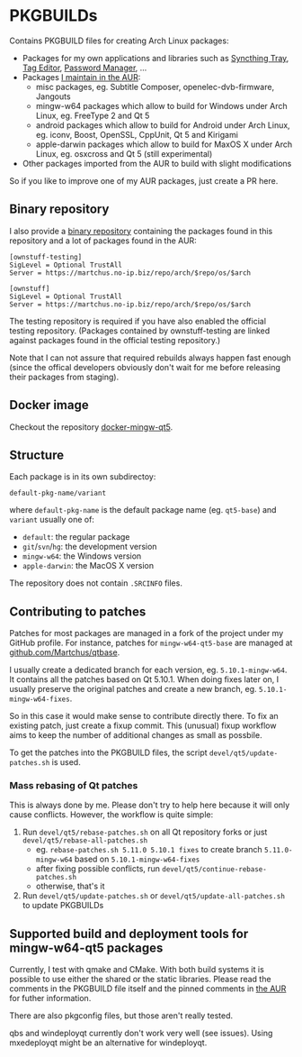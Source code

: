 # PKGBUILDs
Contains PKGBUILD files for creating Arch Linux packages:

* Packages for my own applications and libraries such as [Syncthing Tray](https://github.com/Martchus/syncthingtray),
  [Tag Editor](https://github.com/Martchus/tageditor), [Password Manager](https://github.com/Martchus/passwordmanager), ...
* Packages [I maintain in the AUR](https://aur.archlinux.org/packages/?O=0&SeB=M&K=Martchus&outdated=&SB=v&SO=d&PP=50&do_Search=Go):
    * misc packages, eg. Subtitle Composer, openelec-dvb-firmware, Jangouts
    * mingw-w64 packages which allow to build for Windows under Arch Linux, eg. FreeType 2 and Qt 5
    * android packages which allow to build for Android under Arch Linux, eg. iconv, Boost, OpenSSL, CppUnit, Qt 5 and Kirigami
    * apple-darwin packages which allow to build for MaxOS X under Arch Linux, eg. osxcross and Qt 5 (still experimental)
* Other packages imported from the AUR to build with slight modifications

So if you like to improve one of my AUR packages, just create a PR here.

## Binary repository
I also provide a [binary repository](https://martchus.no-ip.biz/repo/arch/ownstuff/os) containing the packages found
in this repository and a lot of packages found in the AUR:

```
[ownstuff-testing]
SigLevel = Optional TrustAll
Server = https://martchus.no-ip.biz/repo/arch/$repo/os/$arch

[ownstuff]
SigLevel = Optional TrustAll
Server = https://martchus.no-ip.biz/repo/arch/$repo/os/$arch
```

The testing repository is required if you have also enabled the official testing repository. (Packages contained by ownstuff-testing
are linked against packages found in the official testing repository.)

Note that I can not assure that required rebuilds always happen fast enough (since the offical developers obviously don't wait for
me before releasing their packages from staging).

## Docker image
Checkout the repository [docker-mingw-qt5](https://github.com/mdimura/docker-mingw-qt5).

## Structure
Each package is in its own subdirectoy:
```
default-pkg-name/variant
```
where `default-pkg-name` is the default package name (eg. `qt5-base`) and `variant` usually one of:

* `default`: the regular package
* `git`/`svn`/`hg`: the development version
* `mingw-w64`: the Windows version
* `apple-darwin`: the MacOS X version

The repository does not contain `.SRCINFO` files.

## Contributing to patches
Patches for most packages are managed in a fork of the project under my GitHub profile. For instance,
patches for `mingw-w64-qt5-base` are managed at [github.com/Martchus/qtbase](https://github.com/Martchus/qtbase).

I usually create a dedicated branch for each version, eg. `5.10.1-mingw-w64`. It contains all the patches based on
Qt 5.10.1. When doing fixes later on, I usually preserve the original patches and create a new branch, eg.
`5.10.1-mingw-w64-fixes`.

So in this case it would make sense to contribute directly there. To fix an existing patch, just create a fixup commit.
This (unusual) fixup workflow aims to keep the number of additional changes as small as possbile.

To get the patches into the PKGBUILD files, the script `devel/qt5/update-patches.sh` is used.

### Mass rebasing of Qt patches
This is always done by me. Please don't try to help here because it will only cause conflicts. However, the
workflow is quite simple:

1. Run `devel/qt5/rebase-patches.sh` on all Qt repository forks or just `devel/qt5/rebase-all-patches.sh`
    * eg. `rebase-patches.sh 5.11.0 5.10.1 fixes` to create branch `5.11.0-mingw-w64` based on `5.10.1-mingw-w64-fixes`
    * after fixing possible conflicts, run `devel/qt5/continue-rebase-patches.sh`
    * otherwise, that's it
2. Run `devel/qt5/update-patches.sh` or `devel/qt5/update-all-patches.sh` to update PKGBUILDs

## Supported build and deployment tools for mingw-w64-qt5 packages
Currently, I test with qmake and CMake. With both build systems it is possible to use either the shared or the
static libraries. Please read the comments in the PKGBUILD file itself and the pinned comments in
[the AUR](https://aur.archlinux.org/packages/mingw-w64-qt5-base) for futher information.

There are also pkgconfig files, but those aren't really tested.

qbs and windeployqt currently don't work very well (see issues). Using mxedeployqt might be an alternative for
windeployqt.


